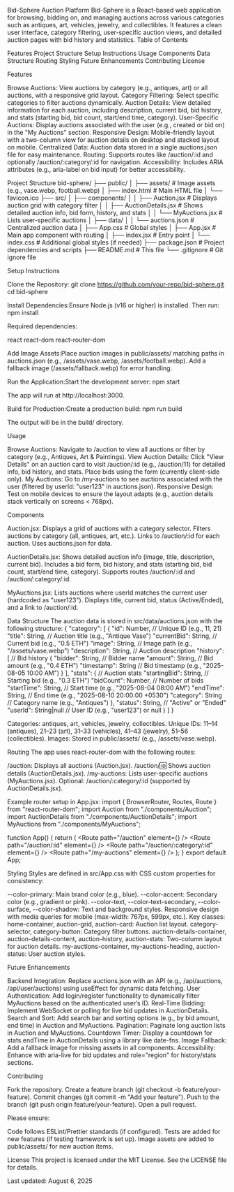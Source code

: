 Bid-Sphere Auction Platform
Bid-Sphere is a React-based web application for browsing, bidding on, and managing auctions across various categories such as antiques, art, vehicles, jewelry, and collectibles. It features a clean user interface, category filtering, user-specific auction views, and detailed auction pages with bid history and statistics.
Table of Contents

Features
Project Structure
Setup Instructions
Usage
Components
Data Structure
Routing
Styling
Future Enhancements
Contributing
License

Features

Browse Auctions: View auctions by category (e.g., antiques, art) or all auctions, with a responsive grid layout.
Category Filtering: Select specific categories to filter auctions dynamically.
Auction Details: View detailed information for each auction, including description, current bid, bid history, and stats (starting bid, bid count, start/end time, category).
User-Specific Auctions: Display auctions associated with the user (e.g., created or bid on) in the "My Auctions" section.
Responsive Design: Mobile-friendly layout with a two-column view for auction details on desktop and stacked layout on mobile.
Centralized Data: Auction data stored in a single auctions.json file for easy maintenance.
Routing: Supports routes like /auction/:id and optionally /auction/:category/:id for navigation.
Accessibility: Includes ARIA attributes (e.g., aria-label on bid input) for better accessibility.

Project Structure
bid-sphere/
├── public/
│   ├── assets/                   # Image assets (e.g., vase.webp, football.webp)
│   ├── index.html               # Main HTML file
│   └── favicon.ico
├── src/
│   ├── components/
│   │   ├── Auction.jsx          # Displays auction grid with category filter
│   │   ├── AuctionDetails.jsx   # Shows detailed auction info, bid form, history, and stats
│   │   └── MyAuctions.jsx       # Lists user-specific auctions
│   ├── data/
│   │   └── auctions.json        # Centralized auction data
│   ├── App.css                  # Global styles
│   ├── App.jsx                  # Main app component with routing
│   ├── index.jsx                # Entry point
│   └── index.css                # Additional global styles (if needed)
├── package.json                 # Project dependencies and scripts
├── README.md                    # This file
└── .gitignore                   # Git ignore file

Setup Instructions

Clone the Repository:
git clone https://github.com/your-repo/bid-sphere.git
cd bid-sphere


Install Dependencies:Ensure Node.js (v16 or higher) is installed. Then run:
npm install

Required dependencies:

react
react-dom
react-router-dom


Add Image Assets:Place auction images in public/assets/ matching paths in auctions.json (e.g., /assets/vase.webp, /assets/football.webp). Add a fallback image (/assets/fallback.webp) for error handling.

Run the Application:Start the development server:
npm start

The app will run at http://localhost:3000.

Build for Production:Create a production build:
npm run build

The output will be in the build/ directory.


Usage

Browse Auctions: Navigate to /auction to view all auctions or filter by category (e.g., Antiques, Art & Paintings).
View Auction Details: Click "View Details" on an auction card to visit /auction/:id (e.g., /auction/11) for detailed info, bid history, and stats. Place bids using the form (currently client-side only).
My Auctions: Go to /my-auctions to see auctions associated with the user (filtered by userId: "user123" in auctions.json).
Responsive Design: Test on mobile devices to ensure the layout adapts (e.g., auction details stack vertically on screens < 768px).

Components

Auction.jsx:
Displays a grid of auctions with a category selector.
Filters auctions by category (all, antiques, art, etc.).
Links to /auction/:id for each auction.
Uses auctions.json for data.


AuctionDetails.jsx:
Shows detailed auction info (image, title, description, current bid).
Includes a bid form, bid history, and stats (starting bid, bid count, start/end time, category).
Supports routes /auction/:id and /auction/:category/:id.


MyAuctions.jsx:
Lists auctions where userId matches the current user (hardcoded as "user123").
Displays title, current bid, status (Active/Ended), and a link to /auction/:id.



Data Structure
The auction data is stored in src/data/auctions.json with the following structure:
{
  "category": [
    {
      "id": Number,           // Unique ID (e.g., 11, 21)
      "title": String,        // Auction title (e.g., "Antique Vase")
      "currentBid": String,   // Current bid (e.g., "0.5 ETH")
      "image": String,        // Image path (e.g., "/assets/vase.webp")
      "description": String,  // Auction description
      "history": [           // Bid history
        {
          "bidder": String,  // Bidder name
          "amount": String,  // Bid amount (e.g., "0.4 ETH")
          "timestamp": String // Bid timestamp (e.g., "2025-08-05 10:00 AM")
        }
      ],
      "stats": {             // Auction stats
        "startingBid": String, // Starting bid (e.g., "0.3 ETH")
        "bidCount": Number,    // Number of bids
        "startTime": String,   // Start time (e.g., "2025-08-04 08:00 AM")
        "endTime": String,     // End time (e.g., "2025-08-10 20:00:00 +0530")
        "category": String     // Category name (e.g., "Antiques")
      },
      "status": String,      // "Active" or "Ended"
      "userId": String|null  // User ID (e.g., "user123") or null
    }
  ]
}


Categories: antiques, art, vehicles, jewelry, collectibles.
Unique IDs: 11–14 (antiques), 21–23 (art), 31–33 (vehicles), 41–43 (jewelry), 51–56 (collectibles).
Images: Stored in public/assets/ (e.g., /assets/vase.webp).

Routing
The app uses react-router-dom with the following routes:

/auction: Displays all auctions (Auction.jsx).
/auction/:id: Shows auction details (AuctionDetails.jsx).
/my-auctions: Lists user-specific auctions (MyAuctions.jsx).
Optional: /auction/:category/:id (supported by AuctionDetails.jsx).

Example router setup in App.jsx:
import { BrowserRouter, Routes, Route } from "react-router-dom";
import Auction from "./components/Auction";
import AuctionDetails from "./components/AuctionDetails";
import MyAuctions from "./components/MyAuctions";

function App() {
  return (
    <BrowserRouter>
      <Routes>
        <Route path="/auction" element={<Auction />} />
        <Route path="/auction/:id" element={<AuctionDetails />} />
        <Route path="/auction/:category/:id" element={<AuctionDetails />} />
        <Route path="/my-auctions" element={<MyAuctions />} />
      </Routes>
    </BrowserRouter>
  );
}
export default App;

Styling
Styles are defined in src/App.css with CSS custom properties for consistency:

--color-primary: Main brand color (e.g., blue).
--color-accent: Secondary color (e.g., gradient or pink).
--color-text, --color-text-secondary, --color-surface, --color-shadow: Text and background styles.
Responsive design with media queries for mobile (max-width: 767px, 599px, etc.).
Key classes:
home-container, auction-grid, auction-card: Auction list layout.
category-selector, category-button: Category filter buttons.
auction-details-container, auction-details-content, auction-history, auction-stats: Two-column layout for auction details.
my-auctions-container, my-auctions-heading, auction-status: User auction styles.



Future Enhancements

Backend Integration: Replace auctions.json with an API (e.g., /api/auctions, /api/user/auctions) using useEffect for dynamic data fetching.
User Authentication: Add login/register functionality to dynamically filter MyAuctions based on the authenticated user’s ID.
Real-Time Bidding: Implement WebSocket or polling for live bid updates in AuctionDetails.
Search and Sort: Add search bar and sorting options (e.g., by bid amount, end time) in Auction and MyAuctions.
Pagination: Paginate long auction lists in Auction and MyAuctions.
Countdown Timer: Display a countdown for stats.endTime in AuctionDetails using a library like date-fns.
Image Fallback: Add a fallback image for missing assets in all components.
Accessibility: Enhance with aria-live for bid updates and role="region" for history/stats sections.

Contributing

Fork the repository.
Create a feature branch (git checkout -b feature/your-feature).
Commit changes (git commit -m "Add your feature").
Push to the branch (git push origin feature/your-feature).
Open a pull request.

Please ensure:

Code follows ESLint/Prettier standards (if configured).
Tests are added for new features (if testing framework is set up).
Image assets are added to public/assets/ for new auction items.

License
This project is licensed under the MIT License. See the LICENSE file for details.

Last updated: August 6, 2025
